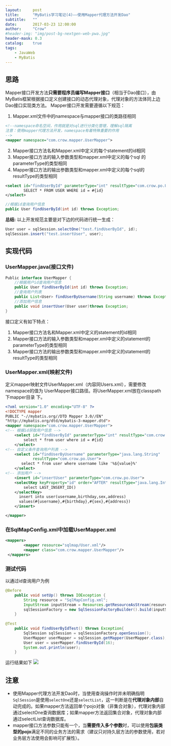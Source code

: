 ```yaml
---
layout:     post
title:      "MyBatis学习笔记(4)——使用Mapper代理方法开发Dao"
subtitle:   ""
date:       2017-03-23 12:00:00
author:     "Crow"
#header-img: "img/post-bg-nextgen-web-pwa.jpg"
header-mask: 0.3
catalog:    true
tags:
    - JavaWeb
    - MyBatis
---
```


## 思路
Mapper接口开发方法**只需要程序员编写Mapper接口**（相当于Dao接口），由MyBatis框架根据接口定义创建接口的动态代理对象，代理对象的方法体同上边Dao接口实现类方法。
Mapper接口开发需要遵循以下规范：
1. Mapper.xml文件中的namespace与mapper接口的类路径相同

```xml
<!--namespace命名空间，作用就是对sql进行分类化管理，理解sql隔离
注意：使用mapper代理方法开发，namespace有着特殊重要的作用
-->
<mapper namespace="com.crow.mapper.UserMapper">
```
2. Mapper接口方法名和Mapper.xml中定义的每个statement的id相同 
3. Mapper接口方法的输入参数类型和mapper.xml中定义的每个sql 的parameterType的类型相同
4. Mapper接口方法的输出参数类型和mapper.xml中定义的每个sql的resultType的类型相同

```xml
<select id="findUserById" parameterType="int" resultType="com.crow.po.User">
        SELECT * FROM USER WHERE id = #{id}
</select>
```

```java
//根据id查询用户信息
public User findUserById(int id) throws Exception;
```

**总结:**
以上开发规范主要是对下边的代码进行统一生成：
```java
User user = sqlSession.selectOne("test.findUserById", id);
sqlSession.insert("test.insertUser", user);
```

## 实现代码

### UserMapper.java(接口文件)

```java
Public interface UserMapper {
	//根据用户id查询用户信息
	public User findUserById(int id) throws Exception;
	//查询用户列表
	public List<User> findUserByUsername(String username) throws Exception;
	//添加用户信息
	public void insertUser(User user)throws Exception; 
}
```
接口定义有如下特点：
1. Mapper接口方法名和Mapper.xml中定义的statement的id相同
2. Mapper接口方法的输入参数类型和mapper.xml中定义的statement的parameterType的类型相同
3. Mapper接口方法的输出参数类型和mapper.xml中定义的statement的resultType的类型相同

### UserMapper.xml(映射文件)

定义mapper映射文件UserMapper.xml（内容同Users.xml），需要修改namespace的值为 UserMapper接口路径。将UserMapper.xml放在classpath 下mapper目录 下。

```xml
<?xml version="1.0" encoding="UTF-8" ?>
<!DOCTYPE mapper
PUBLIC "-//mybatis.org//DTD Mapper 3.0//EN"
"http://mybatis.org/dtd/mybatis-3-mapper.dtd">
<mapper namespace="com.crow.mapper.UserMapper">
<!-- 根据id获取用户信息 -->
	<select id="findUserById" parameterType="int" resultType="com.crow.po.User">
		select * from user where id = #{id}
	</select>
<!-- 自定义条件查询用户列表 -->
	<select id="findUserByUsername" parameterType="java.lang.String" 
			resultType="com.crow.po.User">
	   select * from user where username like '%${value}%' 
	</select>
<!-- 添加用户 -->
	<insert id="insertUser" parameterType="com.crow.po.User">
	<selectKey keyProperty="id" order="AFTER" resultType="java.lang.Integer">
		select LAST_INSERT_ID() 
	</selectKey>
	  insert into user(username,birthday,sex,address) 
	  values(#{username},#{birthday},#{sex},#{address})
	</insert>

</mapper>
```

### 在SqlMapConfig.xml中加载UserMapper.xml

```xml
<mappers>
        <mapper resource="sqlmap/User.xml"/>
        <mapper class="com.crow.mapper.UserMapper"/> 
 </mappers>
```

### 测试代码

以通过id查询用户为例
```java
@Before
    public void setUp() throws IOException {
        String resource = "SqlMapConfig.xml";
        InputStream inputStream = Resources.getResourceAsStream(resource);
        sqlSessionFactory = new SqlSessionFactoryBuilder().build(inputStream);
    }
    
@Test
    public void findUserByIdTest() throws Exception{
        SqlSession sqlSession = sqlSessionFactory.openSession();
        UserMapper userMapper = sqlSession.getMapper(UserMapper.class);//生成代理对象userMapper
        User user = userMapper.findUserById(16);
        System.out.println(user);
    }
```

运行结果如下
![](http://pic.yupoo.com/crowhawk/GjGkMdBh/kxGCk.jpg)

## 注意

+ 使用Mapper代理方法开发Dao时，当使用查询操作时并未明确指明`SqlSession`是使用`selectOne`还是`selectList`，这一判断是在**代理对象内部**自动完成的。如果mapper方法返回单个pojo对象（非集合对象），代理对象内部通过selectOne查询数据库；如果mapper方法返回集合对象，代理对象内部通过selectList查询数据库。
+ mapper接口方法参数只能有一个，当**需要传入多个参数**时，可以使用**包装类型的pojo**满足不同的业务方法的需求（建议只对持久层方法的参数使用，若对业务层方法使用会影响可扩展性）。





